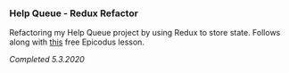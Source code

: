 ### Help Queue - Redux Refactor

Refactoring my Help Queue project by using Redux to store state. Follows along with [this](https://www.learnhowtoprogram.com/react-part-time-react-track/react-with-redux-part-1/introduction-to-redux) free Epicodus lesson.

*Completed 5.3.2020*